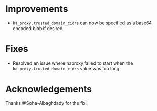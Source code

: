# Improvements

- `ha_proxy.trusted_domain_cidrs` can now be specified as a base64 encoded blob if desired.

# Fixes

- Resolved an issue where haproxy failed to start when the `ha_proxy.trusted_domain_cidrs` value was too long

# Acknowledgements

Thanks @Soha-Albaghdady for the fix!
